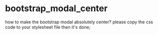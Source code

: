 # bootstrap_modal_center
how to make the bootstrap modal absolutely center?
please copy the css code to your stylesheet file then it's done;
